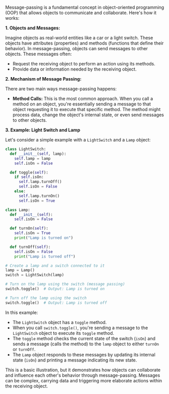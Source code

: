 Message-passing is a fundamental concept in object-oriented programming (OOP) that allows objects to communicate and collaborate. Here's how it works:

**1. Objects and Messages:**

Imagine objects as real-world entities like a car or a light switch. These objects have attributes (properties) and methods (functions that define their behavior). In message-passing, objects can send messages to other objects. These messages often:

* Request the receiving object to perform an action using its methods.
* Provide data or information needed by the receiving object.

**2. Mechanism of Message Passing:**

There are two main ways message-passing happens:

* **Method Calls:** This is the most common approach. When you call a method on an object, you're essentially sending a message to that object requesting it to execute that specific method. The method might process data, change the object's internal state, or even send messages to other objects.

**3. Example: Light Switch and Lamp**

Let's consider a simple example with a `LightSwitch` and a `Lamp` object:

```python
class LightSwitch:
  def __init__(self, lamp):
    self.lamp = lamp
    self.isOn = False

  def toggle(self):
    if self.isOn:
      self.lamp.turnOff()
      self.isOn = False
    else:
      self.lamp.turnOn()
      self.isOn = True

class Lamp:
  def __init__(self):
    self.isOn = False

  def turnOn(self):
    self.isOn = True
    print("Lamp is turned on")

  def turnOff(self):
    self.isOn = False
    print("Lamp is turned off")

# Create a lamp and a switch connected to it
lamp = Lamp()
switch = LightSwitch(lamp)

# Turn on the lamp using the switch (message passing)
switch.toggle()  # Output: Lamp is turned on

# Turn off the lamp using the switch
switch.toggle()  # Output: Lamp is turned off
```

In this example:

* The `LightSwitch` object has a `toggle` method.
* When you call `switch.toggle()`, you're sending a message to the `LightSwitch` object to execute its `toggle` method.
* The `toggle` method checks the current state of the switch (`isOn`) and sends a message (calls the method) to the `lamp` object to either `turnOn` or `turnOff`.
* The `Lamp` object responds to these messages by updating its internal state (`isOn`) and printing a message indicating its new state.

This is a basic illustration, but it demonstrates how objects can collaborate and influence each other's behavior through message-passing. Messages can be complex, carrying data and triggering more elaborate actions within the receiving object.
